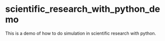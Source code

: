 # scientific_research_with_python_demo
This is a demo of how to do simulation in scientific research with python. 
